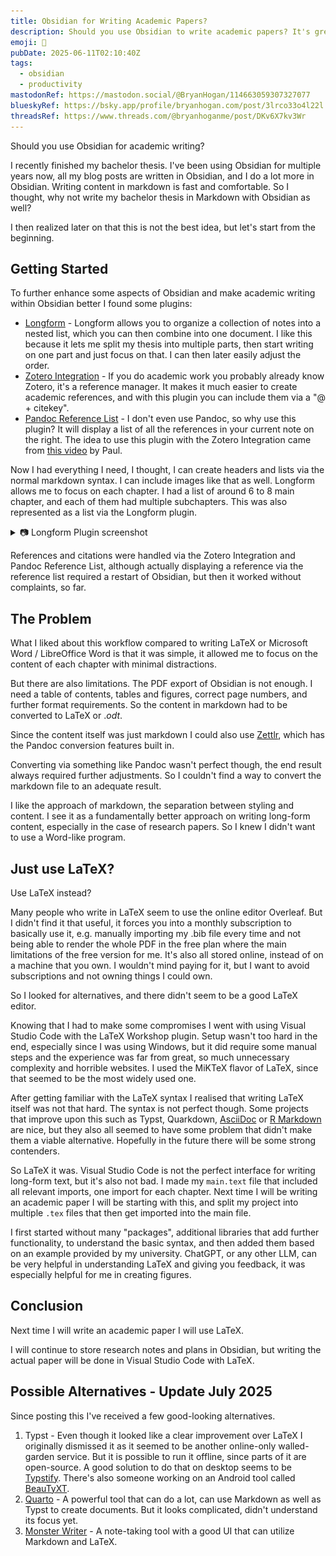 ```yaml
---
title: Obsidian for Writing Academic Papers?
description: Should you use Obsidian to write academic papers? It's great for knowledge management, but more than that?
emoji: 📃
pubDate: 2025-06-11T02:10:40Z
tags:
  - obsidian
  - productivity
mastodonRef: https://mastodon.social/@BryanHogan/114663059307327077
blueskyRef: https://bsky.app/profile/bryanhogan.com/post/3lrco33o4l22l
threadsRef: https://www.threads.com/@bryanhoganme/post/DKv6X7kv3Wr
---
```


Should you use Obsidian for academic writing?

I recently finished my bachelor thesis. I've been using Obsidian for multiple years now, all my blog posts are written in Obsidian, and I do a lot more in Obsidian. Writing content in markdown is fast and comfortable. So I thought, why not write my bachelor thesis in Markdown with Obsidian as well?

I then realized later on that this is not the best idea, but let's start from the beginning.

## Getting Started

To further enhance some aspects of Obsidian and make academic writing within Obsidian better I found some plugins:

- [Longform](https://github.com/kevboh/longform) - Longform allows you to organize a collection of notes into a nested list, which you can then combine into one document. I like this because it lets me split my thesis into multiple parts, then start writing on one part and just focus on that. I can then later easily adjust the order.
- [Zotero Integration](https://github.com/mgmeyers/obsidian-zotero-integration) - If you do academic work you probably already know Zotero, it's a reference manager. It makes it much easier to create academic references, and with this plugin you can include them via a "@ + citekey".
- [Pandoc Reference List](https://github.com/mgmeyers/obsidian-pandoc-reference-list) - I don't even use Pandoc, so why use this plugin? It will display a list of all the references in your current note on the right. The idea to use this plugin with the Zotero Integration came from [this video](https://youtu.be/8yMko1m8XSQ) by Paul.

Now I had everything I need, I thought, I can create headers and lists via the normal markdown syntax. I can include images like that as well. Longform allows me to focus on each chapter. I had a list of around 6 to 8 main chapter, and each of them had multiple subchapters. This was also represented as a list via the Longform plugin.

<details>
<summary>📷 Longform Plugin screenshot</summary>

![Longform plugin thesis structure in Obsidian screenshot](../blog-assets/images/Obsidian-Longform-Plugin-Thesis-Overview.png)

</details>


References and citations were handled via the Zotero Integration and Pandoc Reference List, although actually displaying a reference via the reference list required a restart of Obsidian, but then it worked without complaints, so far.

## The Problem

What I liked about this workflow compared to writing LaTeX or Microsoft Word / LibreOffice Word is that it was simple, it allowed me to focus on the content of each chapter with minimal distractions.

But there are also limitations. The PDF export of Obsidian is not enough. I need a table of contents, tables and figures, correct page numbers, and further format requirements. So the content in markdown had to be converted to LaTeX or .*odt*.

Since the content itself was just markdown I could also use [Zettlr](https://www.zettlr.com/), which has the Pandoc conversion features built in.

Converting via something like Pandoc wasn't perfect though, the end result always required further adjustments. So I couldn't find a way to convert the markdown file to an adequate result.

I like the approach of markdown, the separation between styling and content. I see it as a fundamentally better approach on writing long-form content, especially in the case of research papers. So I knew I didn't want to use a Word-like program.

## Just use LaTeX?

Use LaTeX instead?

Many people who write in LaTeX seem to use the online editor Overleaf. But I didn't find it that useful, it forces you into a monthly subscription to basically use it, e.g. manually importing my .bib file every time and not being able to render the whole PDF in the free plan where the main limitations of the free version for me. It's also all stored online, instead of on a machine that you own. I wouldn't mind paying for it, but I want to avoid subscriptions and not owning things I could own.

So I looked for alternatives, and there didn't seem to be a good LaTeX editor.

Knowing that I had to make some compromises I went with using Visual Studio Code with the LaTeX Workshop plugin. Setup wasn't too hard in the end, especially since I was using Windows, but it did require some manual steps and the experience was far from great, so much unnecessary complexity and horrible websites. I used the MiKTeX flavor of LaTeX, since that seemed to be the most widely used one.

After getting familiar with the LaTeX syntax I realised that writing LaTeX itself was not that hard. The syntax is not perfect though. Some projects that improve upon this such as Typst, Quarkdown, [AsciiDoc](https://asciidoc.org/) or [R Markdown](https://rmarkdown.rstudio.com/) are nice, but they also all seemed to have some problem that didn't make them a viable alternative. Hopefully in the future there will be some strong contenders.

So LaTeX it was. Visual Studio Code is not the perfect interface for writing long-form text, but it's also not bad. I made my `main.text` file that included all relevant imports, one import for each chapter. Next time I will be writing an academic paper I will be starting with this, and split my project into multiple `.tex` files that then get imported into the main file.  

I first started without many "packages", additional libraries that add further functionality, to understand the basic syntax, and then added them based on an example provided by my university. ChatGPT, or any other LLM, can be very helpful in understanding LaTeX and giving you feedback, it was especially helpful for me in creating figures.

## Conclusion

Next time I will write an academic paper I will use LaTeX.

I will continue to store research notes and plans in Obsidian, but writing the actual paper will be done in Visual Studio Code with LaTeX.

## Possible Alternatives - Update July 2025

Since posting this I've received a few good-looking alternatives.

1. Typst - Even though it looked like a clear improvement over LaTeX I originally dismissed it as it seemed to be another online-only walled-garden service. But it is possible to run it offline, since parts of it are open-source. A good solution to do that on desktop seems to be [Typstify](https://typstify.com/). There's also someone working on an Android tool called [BeauTyXT](https://beautyxt.app/).
2. [Quarto](https://quarto.org/) - A powerful tool that can do a lot, can use Markdown as well as Typst to create documents. But it looks complicated, didn't understand its focus yet.
3. [Monster Writer](https://www.monsterwriter.com/) - A note-taking tool with a good UI that can utilize Markdown and LaTeX.